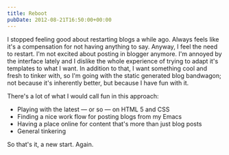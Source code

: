```yaml
---
title: Reboot
pubDate: 2012-08-21T16:50:00+00:00
---
```


I stopped feeling good about restarting blogs a while ago. Always
feels like it's a compensation for not having anything to say. Anyway,
I feel the need to restart. I'm not excited about posting in blogger
anymore. I'm annoyed by the interface lately and I dislike the whole
experience of trying to adapt it's templates to what I want. In
addition to that, I want something cool and fresh to tinker with, so
I'm going with the static generated blog bandwagon; not because it's
inherently better, but because I have fun with it.

There's a lot of what I would call fun in this approach:

- Playing with the latest &mdash; or so &mdash; on HTML 5 and CSS
- Finding a nice work flow for posting blogs from my Emacs
- Having a place online for content that's more than just blog posts
- General tinkering

So that's it, a new start. Again.
